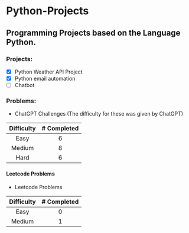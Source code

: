 # Python-Projects

## Programming Projects based on the Language Python.

### Projects:
- [x] Python Weather API Project
- [x] Python email automation
- [ ] Chatbot

### Problems:
- ChatGPT Challenges
(The difficulty for these was given by ChatGPT)

| Difficulty | # Completed |
| :-------------------: | :----------: |
| Easy                  |    6  |
| Medium                |    8    |
| Hard                  |    6     |
#### Leetcode Problems
 - Leetcode Problems

| Difficulty | # Completed |
| :-------------------: | :----------: |
| Easy                  |    0  |
| Medium                |    1    |